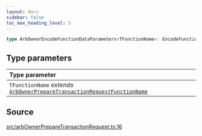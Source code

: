 ```yaml
---
layout: docs
sidebar: false
toc_max_heading_level: 5
---
```


```ts
type ArbOwnerEncodeFunctionDataParameters<TFunctionName>: EncodeFunctionDataParameters<ArbOwnerAbi, TFunctionName>;
```

## Type parameters

| Type parameter                                                                                                                |
| :---------------------------------------------------------------------------------------------------------------------------- |
| `TFunctionName` _extends_ [`ArbOwnerPrepareTransactionRequestFunctionName`](ArbOwnerPrepareTransactionRequestFunctionName.md) |

## Source

[src/arbOwnerPrepareTransactionRequest.ts:16](https://github.com/OffchainLabs/arbitrum-orbit-sdk/blob/9d5595a042e42f7d6b9af10a84816c98ea30f330/src/arbOwnerPrepareTransactionRequest.ts#L16)
